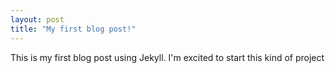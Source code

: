```yaml
---
layout: post
title: "My first blog post!"
---
```


This is my first blog post using Jekyll. I'm excited to start this kind of project